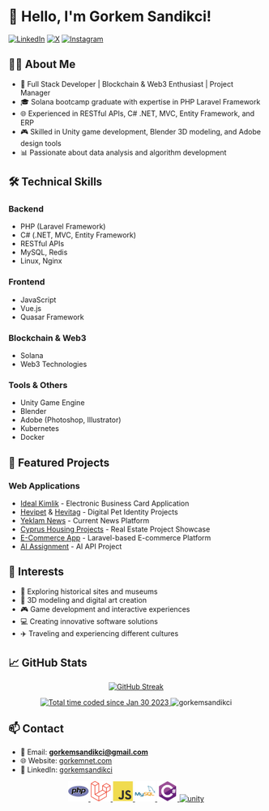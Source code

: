 # 👋 Hello, I'm Gorkem Sandikci!

[![LinkedIn](https://img.shields.io/badge/LinkedIn-%230077B5.svg?style=for-the-badge&logo=linkedin&logoColor=white)](https://www.linkedin.com/in/gorkemsandikci/)
[![X](https://img.shields.io/badge/Twitter-%231DA1F2.svg?style=for-the-badge&logo=x&logoColor=white)](https://twitter.com/gsandikci)
[![Instagram](https://img.shields.io/badge/Instagram-%23E4405F.svg?style=for-the-badge&logo=instagram&logoColor=white)](https://www.instagram.com/gorkemsandikci/)

## 👨‍💻 About Me

- 🚀 Full Stack Developer | Blockchain & Web3 Enthusiast | Project Manager
- 🎓 Solana bootcamp graduate with expertise in PHP Laravel Framework
- 🌐 Experienced in RESTful APIs, C# .NET, MVC, Entity Framework, and ERP
- 🎮 Skilled in Unity game development, Blender 3D modeling, and Adobe design tools
- 📊 Passionate about data analysis and algorithm development

## 🛠️ Technical Skills

### Backend
- PHP (Laravel Framework)
- C# (.NET, MVC, Entity Framework)
- RESTful APIs
- MySQL, Redis
- Linux, Nginx

### Frontend
- JavaScript
- Vue.js
- Quasar Framework

### Blockchain & Web3
- Solana
- Web3 Technologies

### Tools & Others
- Unity Game Engine
- Blender
- Adobe (Photoshop, Illustrator)
- Kubernetes
- Docker

## 🚀 Featured Projects

### Web Applications
- [Ideal Kimlik](https://idealkimlik.com/) - Electronic Business Card Application
- [Hevipet](https://hevipet.com) & [Hevitag](https://hevitag.com) - Digital Pet Identity Projects
- [Yeklam News](https://yeklam.com/aktuel/) - Current News Platform
- [Cyprus Housing Projects](https://kibriskonutprojeleri.com/) - Real Estate Project Showcase
- [E-Commerce App](https://github.com/gorkemsandikci/E-Commerce-App-with-Laravel) - Laravel-based E-commerce Platform
- [AI Assignment](https://github.com/gorkemsandikci/AI-Assignment) - AI API Project

## 🌱 Interests

- 🏰 Exploring historical sites and museums
- 🎨 3D modeling and digital art creation
- 🎮 Game development and interactive experiences
- 💻 Creating innovative software solutions
- ✈️ Traveling and experiencing different cultures

## 📈 GitHub Stats

<p align="center">
    <a href="https://git.io/streak-stats">
        <img src="https://streak-stats.demolab.com?user=gorkemsandikci&theme=transparent&card_width=350&exclude_days=Sun%2CSat" alt="GitHub Streak" />
    </a>
</p>
<p align="center">
    <a href="https://wakatime.com/@c3bd9b7f-1fb2-417e-bfeb-145b93967018">
        <img src="https://wakatime.com/badge/user/c3bd9b7f-1fb2-417e-bfeb-145b93967018.svg" alt="Total time coded since Jan 30 2023"/>
    </a>
    <img src="https://komarev.com/ghpvc/?username=gorkemsandikci&label=Profile%20views&color=0e75b6&style=flat" alt="gorkemsandikci"/>
</p>

## 📫 Contact

- 📧 Email: **[gorkemsandikci@gmail.com](mailto:gorkemsandikci@gmail.com)**
- 🌐 Website: [gorkemnet.com](https://gorkemnet.com/)
- 💼 LinkedIn: [gorkemsandikci](https://www.linkedin.com/in/gorkemsandikci/)

<p align="center">
    <a href="https://www.php.net" target="_blank" rel="noreferrer">
        <img src="https://raw.githubusercontent.com/devicons/devicon/master/icons/php/php-original.svg" alt="php" width="40" height="40"/>
    </a>
    <a href="https://laravel.com/" target="_blank" rel="noreferrer">
        <img src="https://raw.githubusercontent.com/devicons/devicon/master/icons/laravel/laravel-original.svg" alt="laravel" width="40" height="40"/>
    </a>
    <a href="https://developer.mozilla.org/en-US/docs/Web/JavaScript" target="_blank" rel="noreferrer">
        <img src="https://raw.githubusercontent.com/devicons/devicon/master/icons/javascript/javascript-original.svg" alt="javascript" width="40" height="40"/>
    </a>
    <a href="https://www.mysql.com/" target="_blank" rel="noreferrer">
        <img src="https://raw.githubusercontent.com/devicons/devicon/master/icons/mysql/mysql-original-wordmark.svg" alt="mysql" width="40" height="40"/>
    </a>
    <a href="https://www.w3schools.com/cs/" target="_blank" rel="noreferrer">
        <img src="https://raw.githubusercontent.com/devicons/devicon/master/icons/csharp/csharp-original.svg" alt="csharp" width="40" height="40"/>
    </a>
    <a href="https://unity.com/" target="_blank" rel="noreferrer">
        <img src="https://www.vectorlogo.zone/logos/unity3d/unity3d-icon.svg" alt="unity" width="30" height="30"/>
    </a>
</p>
